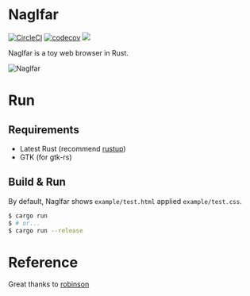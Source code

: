 # Naglfar

[![CircleCI](https://circleci.com/gh/maekawatoshiki/naglfar.svg?style=shield)](https://circleci.com/gh/maekawatoshiki/naglfar)
[![codecov](https://codecov.io/gh/maekawatoshiki/naglfar/branch/master/graph/badge.svg)](https://codecov.io/gh/maekawatoshiki/naglfar)
[![](http://img.shields.io/badge/license-MIT-blue.svg)](./LICENSE)

Naglfar is a toy web browser in Rust.

![Naglfar](https://raw.githubusercontent.com/maekawatoshiki/naglfar/master/screenshot.gif)

# Run

## Requirements
- Latest Rust (recommend [rustup](https://www.rustup.rs/))
- GTK (for gtk-rs)

## Build & Run

By default, Naglfar shows `example/test.html` applied `example/test.css`.

```sh
$ cargo run
$ # or...
$ cargo run --release
```

# Reference

Great thanks to [robinson](https://github.com/mbrubeck/robinson)

